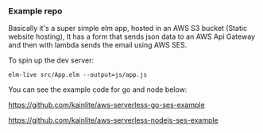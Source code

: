 ### Example repo

Basically it's a super simple elm app, hosted in an AWS S3 bucket (Static website hosting),
It has a form that sends json data to an AWS Api Gateway and then with lambda sends the email using AWS SES.

To spin up the dev server:
```
elm-live src/App.elm --output=js/app.js
```

You can see the example code for go and node below:

https://github.com/kainlite/aws-serverless-go-ses-example

https://github.com/kainlite/aws-serverless-nodejs-ses-example
